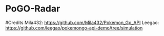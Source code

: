 # PoGO-Radar

#Credits
Mila432: https://github.com/Mila432/Pokemon_Go_API
Leegao: https://github.com/leegao/pokemongo-api-demo/tree/simulation
